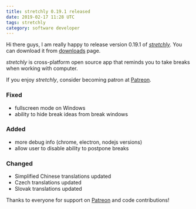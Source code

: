 ```yaml
---
title: stretchly 0.19.1 released
date: 2019-02-17 11:28 UTC
tags: stretchly
category: software developer
---
```


Hi there guys, I am really happy to release version 0.19.1 of [*stretchly*](/stretchly). You can download it from [downloads](https://hovancik.net/stretchly/downloads) page.

*stretchly* is cross-platform open source app that reminds you to take breaks when working with computer.

If you enjoy *stretchly*, consider becoming patron at [Patreon](https://www.patreon.com/hovancik).

### Fixed
- fullscreen mode on Windows
- ability to hide break ideas from break windows

### Added
- more debug info (chrome, electron, nodejs versions)
- allow user to disable ability to postpone breaks

### Changed
- Simplified Chinese translations updated
- Czech translations updated
- Slovak translations updated

Thanks to everyone for support on [Patreon](https://www.patreon.com/hovancik) and code contributions!
